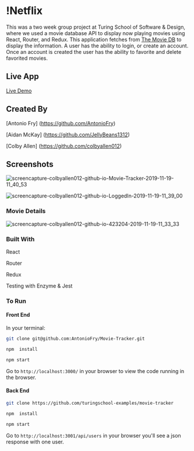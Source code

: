 # !Netflix

This was a two week group project at Turing School of Software & Design, where we used a movie database API to display now playing movies using React, Router, and Redux. This application fetches from [The Movie DB](https://www.themoviedb.org/documentation/api) to display the information. A user has the ability to login, or create an account. Once an account is created the user has the ability to favorite and delete favorited movies.

## Live App

[Live Demo](https://colbyallen012.github.io/Movie-Tracker/)

## Created By

[Antonio Fry] (https://github.com/AntonioFry)

[Aidan McKay] (https://github.com/JellyBeans1312)

[Colby Allen] (https://github.com/colbyallen012)

## Screenshots

![screencapture-colbyallen012-github-io-Movie-Tracker-2019-11-19-11_40_53](https://user-images.githubusercontent.com/43159025/69175697-79ffe200-0ac1-11ea-9117-9cd5a17cc26b.png)

![screencapture-colbyallen012-github-io-LoggedIn-2019-11-19-11_39_00](https://user-images.githubusercontent.com/43159025/69175578-3907cd80-0ac1-11ea-95f5-c39d7000e56e.png)


### Movie Details

![screencapture-colbyallen012-github-io-423204-2019-11-19-11_33_33](https://user-images.githubusercontent.com/43159025/69175613-4cb33400-0ac1-11ea-9e45-d066ddefeab0.png)


### Built With

React

Router

Redux

Testing with Enzyme & Jest

### To Run

#### Front End
In your terminal:

```bash
git clone git@github.com:AntonioFry/Movie-Tracker.git
```

```bash
npm  install
```

```bash
npm start
```

Go to `http://localhost:3000/` in your browser to view the code running in the browser.

#### Back End

```bash
git clone https://github.com/turingschool-examples/movie-tracker
```

```bash
npm  install
```

```bash
npm start
```
Go to `http://localhost:3001/api/users` in your browser you'll see a json response with one user.
